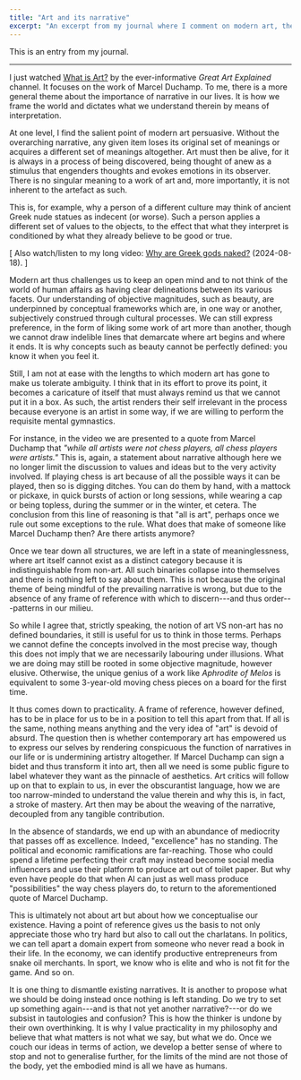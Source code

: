 ```yaml
---
title: "Art and its narrative"
excerpt: "An excerpt from my journal where I comment on modern art, the importance of narrative, and the function of structure in our life."
---
```


This is an entry from my journal.

* * *


I just watched [What is Art?](https://www.youtube.com/watch?v=Bj7FJGrxtXY) by the
ever-informative _Great Art Explained_ channel. It focuses on the work
of Marcel Duchamp. To me, there is a more general theme about the
importance of narrative in our lives. It is how we frame the world and
dictates what we understand therein by means of interpretation.

At one level, I find the salient point of modern art persuasive.
Without the overarching narrative, any given item loses its original
set of meanings or acquires a different set of meanings altogether.
Art must then be alive, for it is always in a process of being
discovered, being thought of anew as a stimulus that engenders
thoughts and evokes emotions in its observer. There is no singular
meaning to a work of art and, more importantly, it is not inherent to
the artefact as such.

This is, for example, why a person of a different culture may think of
ancient Greek nude statues as indecent (or worse). Such a person
applies a different set of values to the objects, to the effect that
what they interpret is conditioned by what they already believe to be
good or true.

[ Also watch/listen to my long video: [Why are Greek gods
naked?](https://protesilaos.com/books/2024-08-18-philosophy-why-greek-gods-naked/)
(2024-08-18). ]

Modern art thus challenges us to keep an open mind and to not think of
the world of human affairs as having clear delineations between its
various facets. Our understanding of objective magnitudes, such as
beauty, are underpinned by conceptual frameworks which are, in one way
or another, subjectively construed through cultural processes. We can
still express preference, in the form of liking some work of art more
than another, though we cannot draw indelible lines that demarcate
where art begins and where it ends. It is why concepts such as beauty
cannot be perfectly defined: you know it when you feel it.

Still, I am not at ease with the lengths to which modern art has gone
to make us tolerate ambiguity. I think that in its effort to prove its
point, it becomes a caricature of itself that must always remind us
that we cannot put it in a box. As such, the artist renders their self
irrelevant in the process because everyone is an artist in some way,
if we are willing to perform the requisite mental gymnastics.

For instance, in the video we are presented to a quote from Marcel
Duchamp that _"while all artists were not chess players, all chess
players were artists."_ This is, again, a statement about narrative
although here we no longer limit the discussion to values and ideas
but to the very activity involved. If playing chess is art because of
all the possible ways it can be played, then so is digging ditches.
You can do them by hand, with a mattock or pickaxe, in quick bursts of
action or long sessions, while wearing a cap or being topless, during
the summer or in the winter, et cetera. The conclusion from this line
of reasoning is that "all is art", perhaps once we rule out some
exceptions to the rule. What does that make of someone like Marcel
Duchamp then? Are there artists anymore?

Once we tear down all structures, we are left in a state of
meaninglessness, where art itself cannot exist as a distinct category
because it is indistinguishable from non-art. All such binaries
collapse into themselves and there is nothing left to say about them.
This is not because the original theme of being mindful of the
prevailing narrative is wrong, but due to the absence of any frame of
reference with which to discern---and thus order---patterns in our
milieu.

So while I agree that, strictly speaking, the notion of art VS non-art
has no defined boundaries, it still is useful for us to think in those
terms. Perhaps we cannot define the concepts involved in the most
precise way, though this does not imply that we are necessarily
labouring under illusions. What we are doing may still be rooted in
some objective magnitude, however elusive. Otherwise, the unique
genius of a work like _Aphrodite of Melos_ is equivalent to some
3-year-old moving chess pieces on a board for the first time.

It thus comes down to practicality. A frame of reference, however
defined, has to be in place for us to be in a position to tell this
apart from that. If all is the same, nothing means anything and the
very idea of "art" is devoid of absurd. The question then is whether
contemporary art has empowered us to express our selves by rendering
conspicuous the function of narratives in our life or is undermining
artistry altogether. If Marcel Duchamp can sign a bidet and thus
transform it into art, then all we need is some public figure to label
whatever they want as the pinnacle of aesthetics. Art critics will
follow up on that to explain to us, in ever the obscurantist language,
how we are too narrow-minded to understand the value therein and why
this is, in fact, a stroke of mastery. Art then may be about the
weaving of the narrative, decoupled from any tangible contribution.

In the absence of standards, we end up with an abundance of mediocrity
that passes off as excellence. Indeed, "excellence" has no standing.
The political and economic ramifications are far-reaching. Those who
could spend a lifetime perfecting their craft may instead become
social media influencers and use their platform to produce art out of
toilet paper. But why even have people do that when AI can just as
well mass produce "possibilities" the way chess players do, to return
to the aforementioned quote of Marcel Duchamp.

This is ultimately not about art but about how we conceptualise our
existence. Having a point of reference gives us the basis to not only
appreciate those who try hard but also to call out the charlatans. In
politics, we can tell apart a domain expert from someone who never
read a book in their life. In the economy, we can identify productive
entrepreneurs from snake oil merchants. In sport, we know who is elite
and who is not fit for the game. And so on.

It is one thing to dismantle existing narratives. It is another to
propose what we should be doing instead once nothing is left standing.
Do we try to set up something again---and is that not yet another
narrative?---or do we subsist in tautologies and confusion? This is
how the thinker is undone by their own overthinking. It is why I value
practicality in my philosophy and believe that what matters is not
what we say, but what we do. Once we couch our ideas in terms of
action, we develop a better sense of where to stop and not to
generalise further, for the limits of the mind are not those of the
body, yet the embodied mind is all we have as humans.
